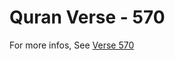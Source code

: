 # Quran Verse - 570 

For more infos, See [Verse 570](https://www.quranbookk.com/quran/search?q=570)